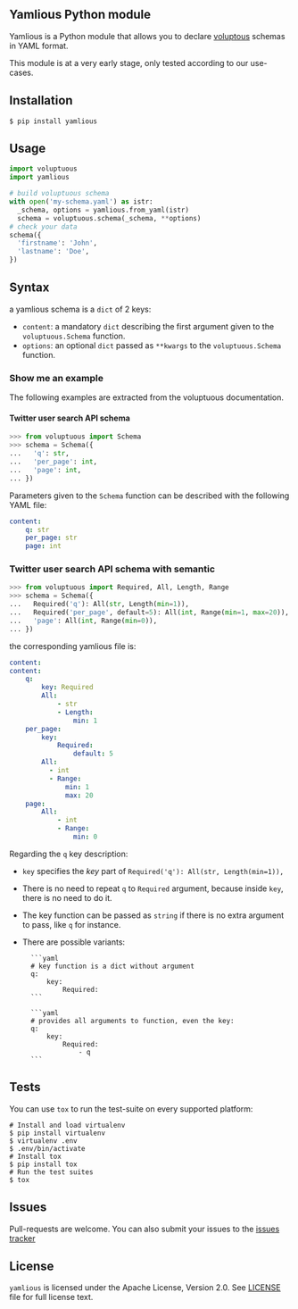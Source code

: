 ## Yamlious Python module

Yamlious is a Python module that allows you to declare
[voluptous](https://github.com/alecthomas/voluptuous) schemas in YAML format.

This module is at a very early stage, only tested according to our use-cases.

## Installation

```shell
$ pip install yamlious
```

## Usage

```python
import voluptuous
import yamlious

# build voluptuous schema
with open('my-schema.yaml') as istr:
  _schema, options = yamlious.from_yaml(istr)
  schema = voluptuous.schema(_schema, **options)
# check your data
schema({
  'firstname': 'John',
  'lastname': 'Doe',
})
```

## Syntax

a yamlious schema is a `dict` of 2 keys:

* `content`: a mandatory `dict` describing the first argument given to the `voluptuous.Schema` function.
* `options`: an optional `dict` passed as `**kwargs` to the `voluptuous.Schema` function.

### Show me an example

The following examples are extracted from the voluptuous documentation.

#### Twitter user search API schema
```python
>>> from voluptuous import Schema
>>> schema = Schema({
...   'q': str,
...   'per_page': int,
...   'page': int,
... })
```

Parameters given to the `Schema` function can be described with the following YAML file:

```yaml
content:
    q: str
    per_page: str
    page: int
```

### Twitter user search API schema with semantic

```python
>>> from voluptuous import Required, All, Length, Range
>>> schema = Schema({
...   Required('q'): All(str, Length(min=1)),
...   Required('per_page', default=5): All(int, Range(min=1, max=20)),
...   'page': All(int, Range(min=0)),
... })
```

the corresponding yamlious file is:
```yaml
content:
content:
    q:
        key: Required
        All:
            - str
            - Length:
                min: 1
    per_page:
        key:
            Required:
                default: 5
        All:
          - int
          - Range:
              min: 1
              max: 20
    page:
        All:
            - int
            - Range:
                min: 0
```

Regarding the `q` key description:

* `key` specifies the *key* part of `Required('q'): All(str, Length(min=1)),`
* There is no need to repeat `q` to `Required` argument, because inside `key`, there is no need to do it.
* The key function can be passed as `string` if there is no extra argument to pass, like `q` for instance.
* There are possible variants:
        
        ```yaml
        # key function is a dict without argument
        q:
            key:
                Required:
        ```
        
        ```yaml
        # provides all arguments to function, even the key:
        q:
            key:
                Required:
                    - q
        ```


## Tests

You can use `tox` to run the test-suite on every supported platform:

```shell
# Install and load virtualenv
$ pip install virtualenv
$ virtualenv .env
$ .env/bin/activate
# Install tox
$ pip install tox
# Run the test suites
$ tox
```

## Issues

Pull-requests are welcome. You can also submit your issues to the
[issues tracker](https://github.com/cogniteev/yamlious/issues)

## License

`yamlious` is licensed under the Apache License, Version 2.0.
See [LICENSE](LICENSE) file for full license text.
